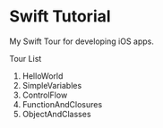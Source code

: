 # Swift Tutorial

My Swift Tour for developing iOS apps.

Tour List  
  
1. HelloWorld  
2. SimpleVariables  
3. ControlFlow  
4. FunctionAndClosures  
5. ObjectAndClasses